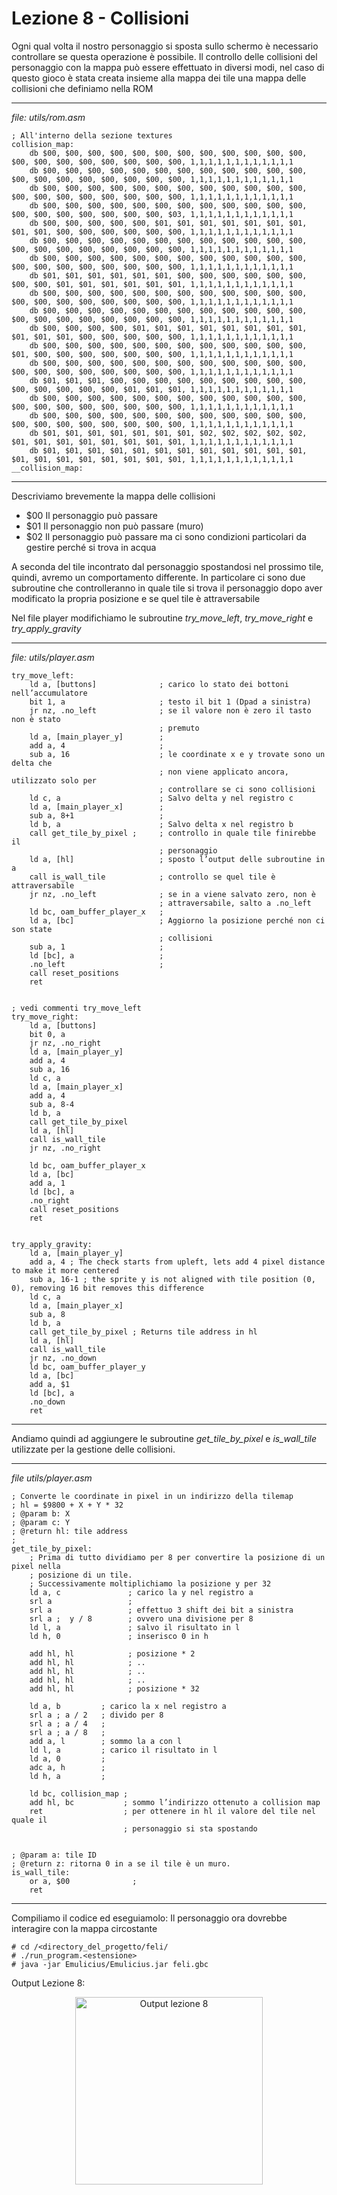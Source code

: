 # Lezione 8 - Collisioni

Ogni qual volta il nostro personaggio si sposta sullo schermo è necessario controllare se questa operazione è possibile. Il controllo delle collisioni del personaggio con la mappa può essere effettuato in diversi modi, nel caso di questo gioco è stata creata insieme alla mappa dei tile una mappa delle collisioni che definiamo nella ROM

---
*file: utils/rom.asm*
```
; All'interno della sezione textures
collision_map:
    db $00, $00, $00, $00, $00, $00, $00, $00, $00, $00, $00, $00, $00, $00, $00, $00, $00, $00, $00, $00, 1,1,1,1,1,1,1,1,1,1,1,1
    db $00, $00, $00, $00, $00, $00, $00, $00, $00, $00, $00, $00, $00, $00, $00, $00, $00, $00, $00, $00, 1,1,1,1,1,1,1,1,1,1,1,1
    db $00, $00, $00, $00, $00, $00, $00, $00, $00, $00, $00, $00, $00, $00, $00, $00, $00, $00, $00, $00, 1,1,1,1,1,1,1,1,1,1,1,1
    db $00, $00, $00, $00, $00, $00, $00, $00, $00, $00, $00, $00, $00, $00, $00, $00, $00, $00, $00, $03, 1,1,1,1,1,1,1,1,1,1,1,1
    db $00, $00, $00, $00, $00, $01, $01, $01, $01, $01, $01, $01, $01, $01, $00, $00, $00, $00, $00, $00, 1,1,1,1,1,1,1,1,1,1,1,1
    db $00, $00, $00, $00, $00, $00, $00, $00, $00, $00, $00, $00, $00, $00, $00, $00, $00, $00, $00, $00, 1,1,1,1,1,1,1,1,1,1,1,1
    db $00, $00, $00, $00, $00, $00, $00, $00, $00, $00, $00, $00, $00, $00, $00, $00, $00, $00, $00, $00, 1,1,1,1,1,1,1,1,1,1,1,1
    db $01, $01, $01, $01, $01, $01, $00, $00, $00, $00, $00, $00, $00, $00, $01, $01, $01, $01, $01, $01, 1,1,1,1,1,1,1,1,1,1,1,1
    db $00, $00, $00, $00, $00, $00, $00, $00, $00, $00, $00, $00, $00, $00, $00, $00, $00, $00, $00, $00, 1,1,1,1,1,1,1,1,1,1,1,1
    db $00, $00, $00, $00, $00, $00, $00, $00, $00, $00, $00, $00, $00, $00, $00, $00, $00, $00, $00, $00, 1,1,1,1,1,1,1,1,1,1,1,1
    db $00, $00, $00, $00, $01, $01, $01, $01, $01, $01, $01, $01, $01, $01, $01, $00, $00, $00, $00, $00, 1,1,1,1,1,1,1,1,1,1,1,1
    db $00, $00, $00, $00, $00, $00, $00, $00, $00, $00, $00, $00, $01, $00, $00, $00, $00, $00, $00, $00, 1,1,1,1,1,1,1,1,1,1,1,1
    db $00, $00, $00, $00, $00, $00, $00, $00, $00, $00, $00, $00, $00, $00, $00, $00, $00, $00, $00, $00, 1,1,1,1,1,1,1,1,1,1,1,1
    db $01, $01, $01, $00, $00, $00, $00, $00, $00, $00, $00, $00, $00, $00, $00, $00, $00, $01, $01, $01, 1,1,1,1,1,1,1,1,1,1,1,1
    db $00, $00, $00, $00, $00, $00, $00, $00, $00, $00, $00, $00, $00, $00, $00, $00, $00, $00, $00, $00, 1,1,1,1,1,1,1,1,1,1,1,1
    db $00, $00, $00, $00, $00, $00, $00, $00, $00, $00, $00, $00, $00, $00, $00, $00, $00, $00, $00, $00, 1,1,1,1,1,1,1,1,1,1,1,1
    db $01, $01, $01, $01, $01, $01, $01, $02, $02, $02, $02, $02, $01, $01, $01, $01, $01, $01, $01, $01, 1,1,1,1,1,1,1,1,1,1,1,1
    db $01, $01, $01, $01, $01, $01, $01, $01, $01, $01, $01, $01, $01, $01, $01, $01, $01, $01, $01, $01, 1,1,1,1,1,1,1,1,1,1,1,1
__collision_map:

```
---

Descriviamo brevemente la mappa delle collisioni
* $00 Il personaggio può passare
* $01 Il personaggio non può passare (muro)
* $02 Il personaggio può passare ma ci sono condizioni particolari da gestire perché si trova in acqua

A seconda del tile incontrato dal personaggio spostandosi nel prossimo tile, quindi, avremo un comportamento differente. In particolare ci sono due subroutine che controlleranno in quale tile si trova il personaggio dopo aver modificato la propria posizione e se quel tile è attraversabile

Nel file player modifichiamo le subroutine *try_move_left*, *try_move_right* e *try_apply_gravity* 

---
*file: utils/player.asm*
```
try_move_left:
    ld a, [buttons]              ; carico lo stato dei bottoni nell’accumulatore
    bit 1, a                     ; testo il bit 1 (Dpad a sinistra)
    jr nz, .no_left              ; se il valore non è zero il tasto non è stato 
                                 ; premuto
    ld a, [main_player_y]        ;
    add a, 4                     ; 
    sub a, 16                    ; le coordinate x e y trovate sono un delta che 
                                 ; non viene applicato ancora, utilizzato solo per     
                                 ; controllare se ci sono collisioni
    ld c, a                      ; Salvo delta y nel registro c
    ld a, [main_player_x]        ; 
    sub a, 8+1                   ;
    ld b, a                      ; Salvo delta x nel registro b
    call get_tile_by_pixel ;     ; controllo in quale tile finirebbe il 
                                 ; personaggio
    ld a, [hl]                   ; sposto l’output delle subroutine in a
    call is_wall_tile            ; controllo se quel tile è attraversabile
    jr nz, .no_left              ; se in a viene salvato zero, non è 
                                 ; attraversabile, salto a .no_left
    ld bc, oam_buffer_player_x   ;
    ld a, [bc]                   ; Aggiorno la posizione perché non ci son state 
                                 ; collisioni
    sub a, 1                     ;
    ld [bc], a                   ;
    .no_left                     ;
    call reset_positions
    ret


; vedi commenti try_move_left
try_move_right:
    ld a, [buttons]
    bit 0, a
    jr nz, .no_right
    ld a, [main_player_y]
    add a, 4 
    sub a, 16
    ld c, a
    ld a, [main_player_x]
    add a, 4
    sub a, 8-4
    ld b, a
    call get_tile_by_pixel
    ld a, [hl]
    call is_wall_tile
    jr nz, .no_right
    
    ld bc, oam_buffer_player_x
    ld a, [bc]
    add a, 1
    ld [bc], a
    .no_right
    call reset_positions
    ret


try_apply_gravity:
    ld a, [main_player_y]
    add a, 4 ; The check starts from upleft, lets add 4 pixel distance to make it more centered
    sub a, 16-1 ; the sprite y is not aligned with tile position (0, 0), removing 16 bit removes this difference
    ld c, a
    ld a, [main_player_x]
    sub a, 8
    ld b, a
    call get_tile_by_pixel ; Returns tile address in hl
    ld a, [hl]
    call is_wall_tile
    jr nz, .no_down 
    ld bc, oam_buffer_player_y
    ld a, [bc]
    add a, $1
    ld [bc], a 
    .no_down
    ret

```
---

Andiamo quindi ad aggiungere le subroutine *get_tile_by_pixel* e *is_wall_tile* utilizzate per la gestione delle collisioni.

---
*file utils/player.asm*
```
; Converte le coordinate in pixel in un indirizzo della tilemap
; hl = $9800 + X + Y * 32
; @param b: X
; @param c: Y
; @return hl: tile address
; 
get_tile_by_pixel:
    ; Prima di tutto dividiamo per 8 per convertire la posizione di un pixel nella 
    ; posizione di un tile.
    ; Successivamente moltiplichiamo la posizione y per 32
    ld a, c               ; carico la y nel registro a             
    srl a                 ; 
    srl a                 ; effettuo 3 shift dei bit a sinistra
    srl a ;  y / 8        ; ovvero una divisione per 8
    ld l, a               ; salvo il risultato in l
    ld h, 0               ; inserisco 0 in h

    add hl, hl            ; posizione * 2
    add hl, hl            ; ..
    add hl, hl            ; ..
    add hl, hl            ; ..
    add hl, hl            ; posizione * 32

    ld a, b         ; carico la x nel registro a
    srl a ; a / 2   ; divido per 8
    srl a ; a / 4   ;
    srl a ; a / 8   ;
    add a, l        ; sommo la a con l
    ld l, a         ; carico il risultato in l
    ld a, 0         ; 
    adc a, h        ; 
    ld h, a         ; 
    
    ld bc, collision_map ;
    add hl, bc           ; sommo l’indirizzo ottenuto a collision map
    ret                  ; per ottenere in hl il valore del tile nel quale il 
                         ; personaggio si sta spostando


; @param a: tile ID
; @return z: ritorna 0 in a se il tile è un muro.
is_wall_tile:
    or a, $00              ;
    ret
```
---

Compiliamo il codice ed eseguiamolo: Il personaggio ora dovrebbe interagire con la mappa circostante

```
# cd /<directory_del_progetto/feli/
# ./run_program.<estensione>
# java -jar Emulicius/Emulicius.jar feli.gbc
```

Output Lezione 8:

<div align="center">
  <img src="img/output_lezione_8.png" title="Output lezione 8" width="300" height="300">
</div>

